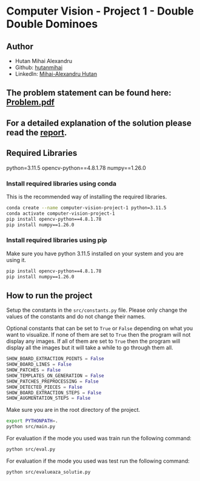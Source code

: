 # Computer Vision - Project 1 - Double Double Dominoes

## Author

- Hutan Mihai Alexandru
- Github: [hutanmihai](https://github.com/hutanmihai)
- LinkedIn: [Mihai-Alexandru Hutan](https://www.linkedin.com/in/hutanmihai/)

## The problem statement can be found here: [Problem.pdf](./Problem.pdf)

## For a detailed explanation of the solution please read the [report](./documentation.pdf).

## Required Libraries

python=3.11.5
opencv-python==4.8.1.78
numpy==1.26.0

### Install required libraries using conda

This is the recommended way of installing the required libraries.

```bash
conda create --name computer-vision-project-1 python=3.11.5
conda activate computer-vision-project-1
pip install opencv-python==4.8.1.78
pip install numpy==1.26.0
```

### Install required libraries using pip

Make sure you have python 3.11.5 installed on your system and you are using it.

```bash
pip install opencv-python==4.8.1.78
pip install numpy==1.26.0
```

## How to run the project

Setup the constants in the `src/constants.py` file.
Please only change the values of the constants and do not change their names.

Optional constants that can be set to `True` or `False` depending on what you want to visualize.
If none of them are set to `True` then the program will not display any images.
If all of them are set to `True` then the program will display all the images but it will take a while to go through
them all.

```python
SHOW_BOARD_EXTRACTION_POINTS = False
SHOW_BOARD_LINES = False
SHOW_PATCHES = False
SHOW_TEMPLATES_ON_GENERATION = False
SHOW_PATCHES_PREPROCESSING = False
SHOW_DETECTED_PIECES = False
SHOW_BOARD_EXTRACTION_STEPS = False
SHOW_AUGMENTATION_STEPS = False
```

Make sure you are in the root directory of the project.

```bash
export PYTHONPATH=.
python src/main.py
```

For evaluation if the mode you used was train run the following command:

```bash
python src/eval.py
```

For evaluation if the mode you used was test run the following command:

```bash
python src/evalueaza_solutie.py
```
